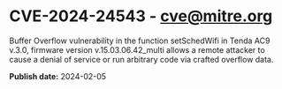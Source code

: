 # CVE-2024-24543 - cve@mitre.org

Buffer Overflow vulnerability in the function setSchedWifi in Tenda AC9 v.3.0, firmware version v.15.03.06.42_multi allows a remote attacker to cause a denial of service or run arbitrary code via crafted overflow data.

**Publish date:** 2024-02-05
